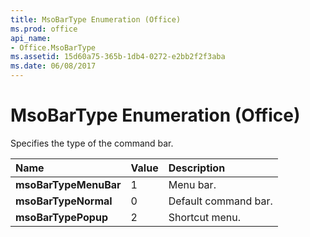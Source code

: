 ```yaml
---
title: MsoBarType Enumeration (Office)
ms.prod: office
api_name:
- Office.MsoBarType
ms.assetid: 15d60a75-365b-1db4-0272-e2bb2f2f3aba
ms.date: 06/08/2017
---
```



# MsoBarType Enumeration (Office)

Specifies the type of the command bar.



|**Name**|**Value**|**Description**|
|:-----|:-----|:-----|
|**msoBarTypeMenuBar**|1|Menu bar.|
|**msoBarTypeNormal**|0|Default command bar.|
|**msoBarTypePopup**|2|Shortcut menu.|

